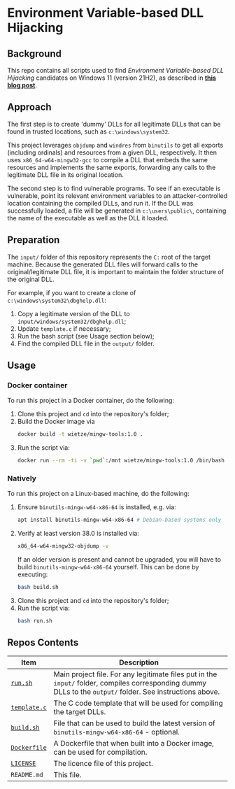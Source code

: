 # Environment Variable-based DLL Hijacking

## Background
This repo contains all scripts used to find _Environment Variable-based DLL Hijacking_ candidates on Windows 11 (version 21H2), as described in **[this blog post](https://wietze.github.io/blog/save-the-environment-variables)**. 


## Approach
The first step is to create 'dummy' DLLs for all legitimate DLLs that can be found in trusted locations, such as `c:\windows\system32`.

This project leverages `objdump` and `windres` from `binutils` to get all exports (including ordinals) and resources from a given DLL, respectively. It then uses `x86_64-w64-mingw32-gcc` to compile a DLL that embeds the same resources and implements the same exports, forwarding any calls to the legitimate DLL file in its original location. 

The second step is to find vulnerable programs. To see if an executable is vulnerable, point its relevant environment variables to an attacker-controlled location containing the compiled DLLs, and run it. If the DLL was successfully loaded, a file will be generated in `c:\users\public\`, containing the name of the executable as well as the DLL it loaded. 

## Preparation
The `input/` folder of this repository represents the `C:` root of the target machine. Because the generated DLL files will forward calls to the original/legitimate DLL file, it is important to maintain the folder structure of the original DLL. 

For example, if you want to create a clone of `c:\windows\system32\dbghelp.dll`:
1. Copy a legitimate version of the DLL to `input/windows/system32/dbghelp.dll`;
2. Update `template.c` if necessary;
3. Run the bash script (see Usage section below);
4. Find the compiled DLL file in the `output/` folder.

## Usage
### Docker container
To run this project in a Docker container, do the following:
1. Clone this project and `cd` into the repository's folder;
2. Build the Docker image via 
   ```bash 
   docker build -t wietze/mingw-tools:1.0 .
   ```
3. Run the script via:
   ```bash
   docker run --rm -ti -v `pwd`:/mnt wietze/mingw-tools:1.0 /bin/bash run.sh
   ```

### Natively
To run this project on a Linux-based machine, do the following:
1. Ensure `binutils-mingw-w64-x86-64` is installed, e.g. via:
   ```bash
   apt install binutils-mingw-w64-x86-64 # Debian-based systems only
   ```
2. Verify at least version 38.0 is installed via:
   ```bash
   x86_64-w64-mingw32-objdump -v
   ```
   If an older version is present and cannot be upgraded, you will have to build `binutils-mingw-w64-x86-64` yourself. This can be done by executing:
   ```bash
   bash build.sh
   ```     
3. Clone this project and `cd` into the repository's folder;
4. Run the script via:
   ```bash
   bash run.sh
   ```

## Repos Contents
| Item | Description |
| ---- | ----------- |
| [`run.sh`](/run.sh) | Main project file. For any legitimate files put in the `input/` folder, compiles corresponding dummy DLLs to the `output/` folder. See instructions above. |
| [`template.c`](/template.c) | The C code template that will be used for compiling the target DLLs. |
| [`build.sh`](/build.sh) | File that can be used to build the latest version of `binutils-mingw-w64-x86-64` - optional. |
| [`Dockerfile`](/Dockerfile) | A Dockerfile that when built into a Docker image, can be used for compilation. |
| [`LICENSE`](/LICENSE) | The licence file of this project. |
| `README.md` | This file. |
